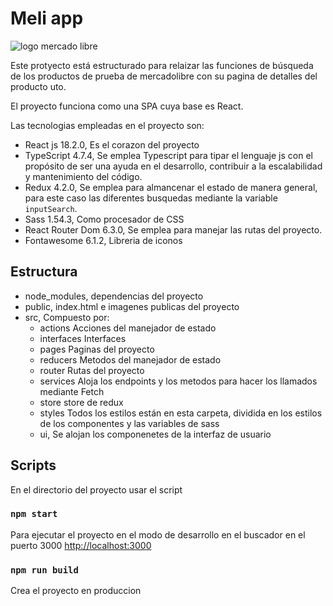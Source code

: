 # Meli app

<img src="https://http2.mlstatic.com/frontend-assets/ml-web-navigation/ui-navigation/5.19.1/mercadolibre/logo__large_plus.png" alt="logo mercado libre"/>

Este protyecto está estructurado para relaizar las funciones de búsqueda de los productos de prueba de mercadolibre con su pagina de detalles del producto uto.

El proyecto funciona como una SPA cuya base es React. 

Las tecnologias empleadas en el proyecto son:

- React js 18.2.0,
Es el corazon del proyecto
- TypeScript 4.7.4,
Se emplea Typescript para tipar el lenguaje js con el propósito de ser una ayuda en el desarrollo,  contribuir a la escalabilidad y mantenimiento del código.
- Redux 4.2.0,
Se emplea para almancenar el estado de manera general, para este caso las diferentes busquedas mediante la variable `inputSearch`. 
- Sass 1.54.3,
Como procesador de CSS
- React Router Dom 6.3.0,
Se emplea para manejar las rutas del proyecto. 
- Fontawesome 6.1.2,
Libreria de iconos

## Estructura
- node_modules, dependencias del proyecto
- public, index.html e imagenes publicas del proyecto
- src, Compuesto por:
    - actions
Acciones del manejador de estado
    - interfaces
Interfaces 
    - pages
Paginas del proyecto
    - reducers
Metodos del manejador de estado
    - router
Rutas del proyecto
    - services
Aloja los endpoints y los metodos para hacer los llamados mediante Fetch
    - store
store de redux
    - styles
Todos los estilos están en esta carpeta, dividida en los estilos de los componentes y las variables de sass
    - ui, 
Se alojan los componenetes de la interfaz de usuario



## Scripts

En el directorio del proyecto usar el script

### `npm start`

Para ejecutar el proyecto en el modo de desarrollo en el buscador en el puerto 3000
[http://localhost:3000](http://localhost:3000)

### `npm run build`

Crea el proyecto en produccion

